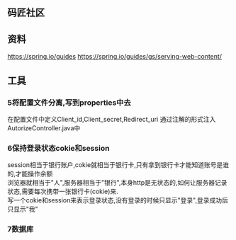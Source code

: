 ## 码匠社区

## 资料
https://spring.io/guides
https://spring.io/guides/gs/serving-web-content/

## 工具



### 5将配置文件分离,写到properties中去
在配置文件中定义Client_id,Client_secret,Redirect_uri
通过注解的形式注入AutorizeController.java中

### 6保持登录状态cokie和session
session相当于银行账户,cokie就相当于银行卡,只有拿到银行卡才能知道账号是谁的,才能操作余额<br>
浏览器就相当于"人",服务器相当于"银行",本身http是无状态的,如何让服务器记录状态,需要每次携带一张银行卡(cokie)来.<br>
写一个cokie和session来表示登录状态,没有登录的时候只显示"登录",登录成功后只显示"我"<br>

### 7数据库